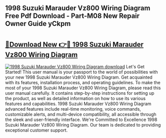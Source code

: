 ## 1998 Suzuki Marauder Vz800 Wiring Diagram Free Pdf Download - Part-M08 New Repair Owner Guide yCkpm

# <h2><a href="http://dfmtlu0.blite.top/?on=1998+Suzuki+Marauder+Vz800+Wiring+Diagram">🔗Download New 👉🔴 1998 Suzuki Marauder Vz800 Wiring Diagram</a></h2>

[![1998 Suzuki Marauder Vz800 Wiring Diagram download](https://i.imgur.com/lujVjoI.png)](http://dfmtlu0.blite.top/?on=1998+Suzuki+Marauder+Vz800+Wiring+Diagram)
Let's Get Started! This user manual is your passport to the world of possibilities with your new 1998 Suzuki Marauder Vz800 Wiring Diagram. Get acquainted with its features, installation process, and operating guidelines. To make the most of your 1998 Suzuki Marauder Vz800 Wiring Diagram, please read this user manual carefully. It contains step-by-step instructions for setting up the product, as well as detailed information on how to use its various features and capabilities. 1998 Suzuki Marauder Vz800 Wiring Diagram advanced features include real-time monitoring, voice commands, customizable alerts, and multi-device compatibility, all accessible through the sleek and user-friendly interface. We're Committed to Excellence 1998 Suzuki Marauder Vz800 Wiring Diagram. Our team is dedicated to providing exceptional customer support.
